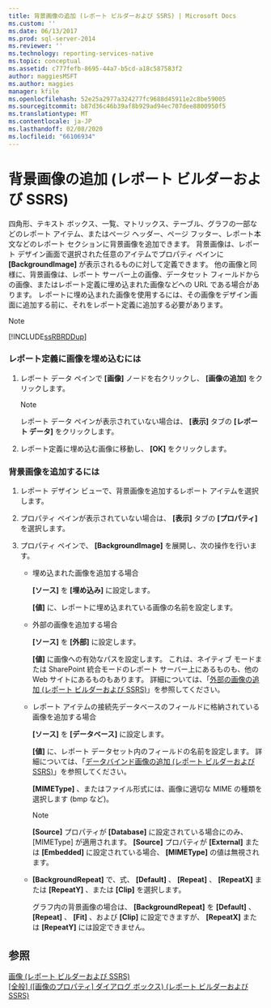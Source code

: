 ```yaml
---
title: 背景画像の追加 (レポート ビルダーおよび SSRS) | Microsoft Docs
ms.custom: ''
ms.date: 06/13/2017
ms.prod: sql-server-2014
ms.reviewer: ''
ms.technology: reporting-services-native
ms.topic: conceptual
ms.assetid: c777fefb-8695-44a7-b5cd-a18c587583f2
author: maggiesMSFT
ms.author: maggies
manager: kfile
ms.openlocfilehash: 52e25a2977a324277fc9688d45911e2c8be59005
ms.sourcegitcommit: b87d36c46b39af8b929ad94ec707dee8800950f5
ms.translationtype: MT
ms.contentlocale: ja-JP
ms.lasthandoff: 02/08/2020
ms.locfileid: "66106934"
---
```

# <a name="add-a-background-image-report-builder-and-ssrs"></a>背景画像の追加 (レポート ビルダーおよび SSRS)
  四角形、テキスト ボックス、一覧、マトリックス、テーブル、グラフの一部などのレポート アイテム、またはページ ヘッダー、ページ フッター、レポート本文などのレポート セクションに背景画像を追加できます。 背景画像は、レポート デザイン画面で選択された任意のアイテムでプロパティ ペインに **[BackgroundImage]** が表示されるものに対して定義できます。 他の画像と同様に、背景画像は、レポート サーバー上の画像、データセット フィールドからの画像、またはレポート定義に埋め込まれた画像などへの URL である場合があります。 レポートに埋め込まれた画像を使用するには、その画像をデザイン画面に追加する前に、それをレポート定義に追加する必要があります。  
  
> [!NOTE]  
>  [!INCLUDE[ssRBRDDup](../../includes/ssrbrddup-md.md)]  
  
### <a name="to-embed-an-image-in-the-report-definition"></a>レポート定義に画像を埋め込むには  
  
1.  レポート データ ペインで **[画像]** ノードを右クリックし、 **[画像の追加]** をクリックします。  
  
    > [!NOTE]  
    >  レポート データ ペインが表示されていない場合は、 **[表示]** タブの **[レポート データ]** をクリックします。  
  
2.  レポート定義に埋め込む画像に移動し、 **[OK]** をクリックします。  
  
### <a name="to-add-a-background-image"></a>背景画像を追加するには  
  
1.  レポート デザイン ビューで、背景画像を追加するレポート アイテムを選択します。  
  
2.  プロパティ ペインが表示されていない場合は、 **[表示]** タブの **[プロパティ]** を選択します。  
  
3.  プロパティ ペインで、 **[BackgroundImage]** を展開し、次の操作を行います。  
  
    -   埋め込まれた画像を追加する場合  
  
         **[ソース]** を **[埋め込み]** に設定します。  
  
         **[値]** に、レポートに埋め込まれている画像の名前を設定します。  
  
    -   外部の画像を追加する場合  
  
         **[ソース]** を **[外部]** に設定します。  
  
         **[値]** に画像への有効なパスを設定します。 これは、ネイティブ モードまたは SharePoint 統合モードのレポート サーバー上にあるものも、他の Web サイトにあるものもあります。 詳細については、「[外部の画像の追加 (レポート ビルダーおよび SSRS)](add-an-external-image-report-builder-and-ssrs.md)」を参照してください。  
  
    -   レポート アイテムの接続先データベースのフィールドに格納されている画像を追加する場合  
  
         **[ソース]** を **[データベース]** に設定します。  
  
         **[値]** に、レポート データセット内のフィールドの名前を設定します。 詳細については、「[データバインド画像の追加 (レポート ビルダーおよび SSRS)](add-a-data-bound-image-report-builder-and-ssrs.md)」を参照してください。  
  
         **[MIMEType]** 、またはファイル形式には、画像に適切な MIME の種類を選択します (bmp など)。  
  
        > [!NOTE]  
        >  **[Source]** プロパティが **[Database]** に設定されている場合にのみ、[MIMEType] が適用されます。 **[Source]** プロパティが **[External]** または **[Embedded]** に設定されている場合、 **[MIMEType]** の値は無視されます。  
  
    -   **[BackgroundRepeat]** で、式、 **[Default]** 、 **[Repeat]** 、 **[RepeatX]** または **[RepeatY]** 、または **[Clip]** を選択します。  
  
         グラフ内の背景画像の場合は、 **[BackgroundRepeat]** を **[Default]** 、 **[Repeat]** 、 **[Fit]** 、および **[Clip]** に設定できますが、 **[RepeatX]** または **[RepeatY]** には設定できません。  
  
## <a name="see-also"></a>参照  
 [画像 &#40;レポート ビルダーおよび SSRS&#41;](images-report-builder-and-ssrs.md)   
 [[全般] ([画像のプロパティ] ダイアログ ボックス) (レポート ビルダーおよび SSRS)](../image-properties-dialog-box-general-report-builder-and-ssrs.md)  
  
  
